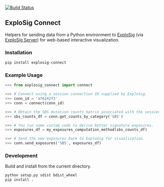 [![Build Status](https://travis-ci.org/keller-mark/explosig-connect.svg?branch=master)](https://travis-ci.org/keller-mark/explosig-connect)

## ExploSig Connect

Helpers for sending data from a Python environment to [ExploSig](https://github.com/lrgr/explosig) (via [ExploSig Server](https://github.com/lrgr/explosig-server)) for web-based interactive visualization.

### Installation

```sh
pip install explosig-connect
```

### Example Usage

```python
>>> from explosig_connect import connect

>>> # Connect using a session connection ID supplied by ExploSig.
>>> conn_id = 'af6242f3'
>>> conn = connect(conn_id)

>>> # Obtain the SBS mutation counts matrix associated with the session.
>>> sbs_counts_df = conn.get_counts_by_category('SBS')

>>> # You run some custom code to derive better signature exposures.
>>> exposures_df = my_exposures_computation_method(sbs_counts_df)

>>> # Send the new exposures back to ExploSig for visualization.
>>> conn.send_exposures('SBS', exposures_df)
```

### Development

Build and install from the current directory.

```sh
python setup.py sdist bdist_wheel
pip install .
```